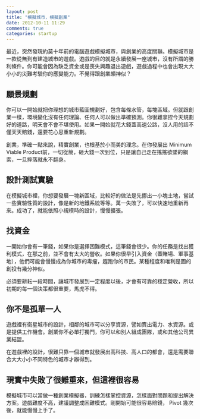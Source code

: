 ```yaml
---
layout: post
title: "模擬城市，模擬創業"
date: 2012-10-11 11:29
comments: true
categories: startup
---
```

最近，突然發現約莫十年前的電腦遊戲模擬城市，與創業的高度關聯。模擬城市是一款從無到有建造城市的遊戲。遊戲的目的就是永續發展一座城市，沒有所謂的勝利條件。你可能會因為缺乏資金或是喪失興趣退出遊戲，遊戲過程中也會出現大大小小的災難考驗你的應變能力。不覺得跟創業頗神似？

## 願景規劃
你可以一開始就把你理想的城市藍圖規劃好，包含每條水管，每塊區域。但就跟創業一樣，環境變化沒有任何理論、任何人可以做出準確預測。你很難拿捏今天規劃好的道路，明天會不會不堪使用。如果一開始就花大錢蓋高速公路，沒人用的話不僅天天賠錢，還要花心思重新規劃。

創業，準確一點來說，精實創業，也根基於小而美的理念。在你發展出 Minimum Viable Product前，一切從簡，砸大錢一次到位，只是讓自己走在搖搖欲墜的鋼索，一旦摔落就永不翻身。

## 設計測試實驗
在模擬城市裡，你想要發展一塊新區域，比較好的做法是先挪出一小塊土地，嘗試一些實驗性質的設計，像是新的地鐵系統等等。萬一失敗了，可以快速地重新再來。成功了，就能依照小規模時的設計，慢慢擴張。

## 找資金
一開始你會有一筆錢，如果你是選擇困難模式，這筆錢會很少。你的任務是找出獲利模式，在那之前，並不會有太大的營收。如果你很早引入資金（蓋賭場、軍事基地），他們可能會慢慢成為你城市的毒瘤，趕跑你的市民。某種程度和唯利是圖的創投有幾分神似。

必須要耕耘一段時間，讓城市發展到一定程度以後，才會有可靠的穩定營收，所以初期的每一個決策都很重要，馬虎不得。

## 你不是孤單一人
遊戲裡有衛星城市的設計，相鄰的城市可以分享資源，譬如賣出電力、水資源。或是提供工作機會。創業你不必單打獨鬥，你可以和別人組成團隊，或和其他公司異業結盟。

在遊戲裡的設計，很難只靠一個城市就發展出高科技、高人口的都會，還是需要聯合大大小小不同特色的城市才辦得到。

## 現實中失敗了很難重來，但這裡很容易
模擬城市可以當做一種創業模擬器，訓練怎樣掌控資源，怎樣面對問題和提出解決方案。遊戲難度不高，建議調整成困難模式。剛開始可能很容易賠錢， Pivot 幾次後，就能慢慢上手了。
